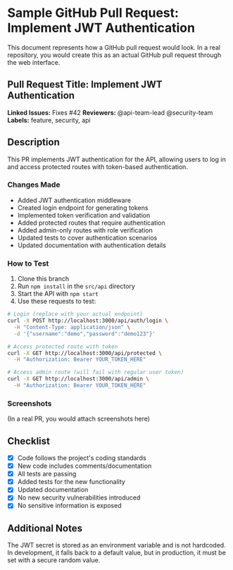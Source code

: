 # Sample GitHub Pull Request: Implement JWT Authentication

This document represents how a GitHub pull request would look. In a real repository, you would create this as an actual GitHub pull request through the web interface.

## Pull Request Title: Implement JWT Authentication

**Linked Issues:** Fixes #42
**Reviewers:** @api-team-lead @security-team
**Labels:** feature, security, api

## Description

This PR implements JWT authentication for the API, allowing users to log in and access protected routes with token-based authentication.

### Changes Made

- Added JWT authentication middleware
- Created login endpoint for generating tokens
- Implemented token verification and validation
- Added protected routes that require authentication
- Added admin-only routes with role verification
- Updated tests to cover authentication scenarios
- Updated documentation with authentication details

### How to Test

1. Clone this branch
2. Run `npm install` in the `src/api` directory
3. Start the API with `npm start`
4. Use these requests to test:

```bash
# Login (replace with your actual endpoint)
curl -X POST http://localhost:3000/api/auth/login \
  -H "Content-Type: application/json" \
  -d '{"username":"demo","password":"demo123"}'

# Access protected route with token
curl -X GET http://localhost:3000/api/protected \
  -H "Authorization: Bearer YOUR_TOKEN_HERE"

# Access admin route (will fail with regular user token)
curl -X GET http://localhost:3000/api/admin \
  -H "Authorization: Bearer YOUR_TOKEN_HERE"
```

### Screenshots

(In a real PR, you would attach screenshots here)

## Checklist

- [x] Code follows the project's coding standards
- [x] New code includes comments/documentation
- [x] All tests are passing
- [x] Added tests for the new functionality
- [x] Updated documentation
- [x] No new security vulnerabilities introduced
- [x] No sensitive information is exposed

## Additional Notes

The JWT secret is stored as an environment variable and is not hardcoded. In development, it falls back to a default value, but in production, it must be set with a secure random value. 